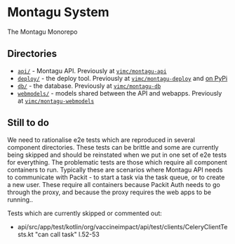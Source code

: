 # Montagu System

The Montagu Monorepo

## Directories

* [`api/`](api) - Montagu API. Previously at [`vimc/montagu-api`]()
* [`deploy/`](deploy) - the deploy tool. Previously at [`vimc/montagu-deploy`](https://github.com/vimc/montagu-deploy) and [on PyPi](https://pypi.org/project/montagu-deploy/)
* [`db/`](db) - the database. Previously at [`vimc/montagu-db`](https://github.com/vimc/montagu-db)
* [`webmodels/`](webmodels) - models shared between the API and webapps. Previously at [`vimc/montagu-webmodels`](https://github.com/vimc/montagu-webmodels)

## Still to do
We need to rationalise e2e tests which are reproduced in several component directories. These tests can be brittle and
some are currently being skipped and should be reinstated when we put in one set of e2e tests for everything. The
problematic tests are those which require all component containers to run. Typically these are scenarios where Montagu API needs 
to communicate with Packit - to start a task via the task queue, or to create a new user. These require all containers 
because Packit Auth needs to go through the proxy, and because the proxy requires the web apps to be running..

Tests which are currently skipped or commented out:
- api/src/app/test/kotlin/org/vaccineimpact/api/test/clients/CeleryClientTests.kt "can call task" l.52-53

